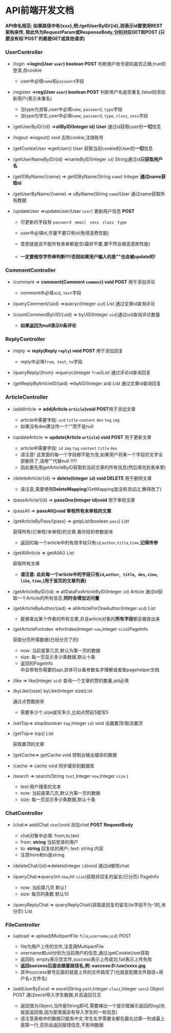 # API前端开发文档

**API命名规范:  如果路径中有{xxx},例:/getUserByID/{id},则表示id要使用REST架构来传,
除此外为RequestParam或ResponseBody,分别对应GET和POST
(只要没有标'POST'的都是GET或其他请求)**

### UserController

- /login =>**login(User `user`) boolean POST**  判断用户账号密码是否正确,true则登录,存cookie

  - user中必填`name`和`password`字段

- /register =>**reg(User `user`) boolean POST**  判断用户名是否重复,false则添加新用户(表示未重名)

  - 当type为游客,user中必填`name`, `password`, `type`字段
  - 当type为学生,user中必填`name`, `password`, `type`, `clazz`, `sess`字段

- /getUserByID/{id} =>**allByID(Integer id) User**  通过id获取user的**一切**信息
  
- /logout =>logout() void  去除cookie,注销账号
  
- /getCookieUser =>getUser() User  获取当前cookie的User的**一切**信息
  
- /getUserNameByID/{id} =>nameByID(Integer `id`) String通过id**只获取用户名**

- /getIDByName/{name} => getIDByName(String `name`) Integer **通过name获取id**

- /getUserByName/{name} => uByName(String `name`)User 通过name获取所有数据

- /updateUser =>updateUser(User `user`) 更新用户信息 **POST**

  - 可更新的字段有 `password ` `email ` `sess ` `clazz ` `type`
  
  - user中必填id,尽量不要只有id(免得浪费性能)

  - 意思就是说不能所有表单都是空(最好不要,要不然会被恶意刷性能)
  
  - #### 一定要做空字符串判断!!!!否则如果用户输入的是""也会被update的!
  

### CommentController

- /comment => **comment(Comment `comment`) void POST**  用于添加评论

  - comment中必填`aid`, `text`字段
  
- /queryComment/{aid} =>queryc(Integer `aid`) List<Comment>  通过文章id查询评论


- /countCommentByUID/{uid} => byUID(Integer `uid`)通过uid查询评论数量
  - **如果返回为null表示0条评论**



### ReplyController

- /reply => **reply(Reply `reply`) void POST** 用于添加回复

  - reply中必填`from`,` text`, `to`字段
  
- /queryReply/{from} =>queryc(Integer `from`)List<Reply>  通过评论id查询回复  
  
- /getReplyByArticleID/{aid} =>byAID(Integer aid) List<Reply> 通过文章id查询回复



### ArticleController

- /addArticle => **add(Article `article`)void POST**用于添加文章
  
  - article中需要字段: `uid` `title` `content` `des` `tag` `img`
  - 如果没有des建议传一个""而不是null
- /updateArticle => **update(Article `article`) void POST** 用于更新文章

  - article中需要字段: `id` `img` `tag` `content` `title` `des`
  - 请注意! 这里面的每一个字段都不能为空,如果用户将某一个字段的文字全部删除了,请用""代替null !!!!!
  - 因此要先用getArticleByID获取到当前文章的所有信息(然后填充到表单里)
- /deleteArticle/{id} => **delete(Integer `id`) void DELETE** 用于删除文章

  - 请注意,需要使用**DeleteMapping**(GetMapping我没有测试过,懒得改了)
- /passArticle/{id} => **passOne(Integer id)void** 用于审核文章
- /passAll => **passAll()void  审核所有未审核的文章**
- /getArticleByPass/{pass} => getpList(boolean `pass`) List<Article>  获得所有(已审核/未审核)的文章,看你给的参数是啥

  - 返回的每一个article中的有效字段只有`id`,`author`,`title`,`time`,**记得传参**
-  /getAllArticle => getAllA() List<Article> 获取所有文章

   -  **请注意: 此处每一个article中的字段只有`id`,`author`,` title`,` des`, `view`, `like`, `time`,(用于首页的文章列表)**
- /getArticleByID/{id} => allDataForArticleByID(Integer `id`) Article 通过id获取一个Article的所有信息,**同时会增加访问量**
- /getArticleByAuthor/{aid} => allArticleForOneAuthor(Integer `aid`) List<Article>
  
  -  能够查出某个作者的所有文章,并且article对象的**所有字段**都会被查出来
- /getArticleForIndex =>forIndex(Integer `now`,Integer `size`)PageInfo<Article>获取分页所需数据(已经分页了的)
  - now: 当前是第几页,默认为第一页的数据
  - size: 每一页显示多少条数据,默认十条
  - 返回的PageInfo<Article>中会带有你需要的api,具体可以看参数名字理解或者查pagehelper文档
- /like => like(Integer `aid`) 查询一个文章的赞的数量,aid必填
- /byLike/{size} byLike(Integer size)List<Article> 通过点赞数排序
  
  - 需要多少个,size就写多少,比如点赞前5就写5
- /setTop=> stop(boolean `top`,Integer `id`) void  设置置顶/取消置顶
- /getTop=> top() List<Article> 获取置顶的文章
- /getCache=> getCache void 控制台输出缓存的数据
- /cache => cache void 同步缓存到数据库
- /search => search(String `text`,Integer `now`,Integer `size` )
  - text:用户搜索的文本
  - now: 当前是第几页,默认为第一页的数据
  - size: 每一页显示多少条数据,默认十条

### ChatController

- /chat=> add(Chat `chat`)void 添加chat **POST**  **RequestBody**
  - chat对象中必填: from,to,text
  - from: **string** 当前登录的用户
  - to: **string** 回复给的用户; text:  string 内容
  - 注意from和to是string

- /deleteChat/{id}=>delete(Integer `id`)void 通过id删除chat
- /queryChat=>query(int `now`,int `size`)获取非回复的留言(已分页) PageInfo<Chat>
  - now: 当前第几页 默认1
  - size: 每页的条数 默认10
- /queryReplyChat => queryReplyChat()获取是回复的留言(to字段不为-1的,未分页) List<Chat>

### FileController

- /upload => upload(MultipartFile `file`,`username`,`uid`) POST
  - file为用户上传的文件,注意用MultipartFile
  - username和uid分别为当前用户的信息,通过/getCookieUser获取
  - 返回码: empty表示空文件,success表示上传成功,fail表示上传失败
  - **返回success后面会跟着路径名,例: success:D:/usr/xxxx.jpg**
  - 其中success冒号后面的就是上传的文件路径了(也就是配置文件路径+用户名+文件名)

- /addUserByExcel => excel(String `path`,Integer `clazz`,Integer `sess`) Object POST 通过excel导入学生数据,并且返回日志

  - 返回值为Object,当作是String即可,需要弹出一个提示框展示返回的log(也就是返回值,因为那里面会有导入学生的一些信息)
  - 请注意表格中的数据只能有中文,学生名字需要全都在最左边第一列或最上面第一行,否则会返回报错信息,不影响数据